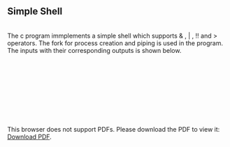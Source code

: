Simple Shell
-----------------
<br>
The c program immplements a simple shell which supports & , | , !! and > operators. The fork for process creation and piping is used in the program. 
The inputs with their corresponding outputs is shown below.
<object data="./sample_outputs.pdf" type="application/pdf" width="700px" height="700px">
    <embed src="./sample_outputs.pdf">
        <p>This browser does not support PDFs. Please download the PDF to view it: <a href="./sample_outputs.pdf">Download PDF</a>.</p>
    </embed>
</object>
